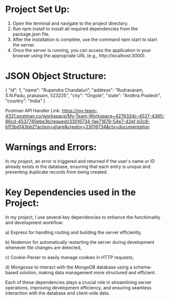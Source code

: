 # Project Set Up:

1. Open the terminal and navigate to the project directory.
2. Run npm install to install all required dependencies from the package.json file.
3. After the installation is complete, use the command npm start to start the server.
4. Once the server is running, you can access the application in your browser using the appropriate URL (e.g., http://localhost:3000).

# JSON Object Structure:

{
"id": 1,
"name": "Rupendra Chandaluri",
"address": "Rudravaram, S.N.Padu, prakasam, 523225",
"city": "Ongole",
"state": "Andhra Pradesh",
"country": "India"
}

Postman API Handler Link:
https://my-team-4321.postman.co/workspace/My-Team-Workspace~427632dc-4537-4365-86cd-4537740ebe3b/request/33016734-fae71879-54e7-42ef-b2c8-b1f3bd143bb2?action=share&creator=33016734&ctx=documentation


# Warnings and Errors:

In my project, an error is triggered and returned if the user's name or ID already exists in the database, ensuring that each entry is unique and preventing duplicate records from being created.

# Key Dependencies used in the Project:

In my project, I use several key dependencies to enhance the functionality and development workflow:

a) Express for handling routing and building the server efficiently,

b) Nodemon for automatically restarting the server during development whenever file changes are detected,

c) Cookie-Parser to easily manage cookies in HTTP requests,

d) Mongoose to interact with the MongoDB database using a schema-based solution, making data management more structured and efficient.

<!-- a) Express: This is a flexible and lightweight web framework for Node.js, which simplifies the process of setting up routes, middleware, and handling HTTP requests and responses. It serves as the backbone of my server-side application, making it easier to manage the app’s structure and logic.

b) Nodemon: Nodemon is a development tool that automatically monitors changes in my source files and restarts the server whenever it detects any modifications. This eliminates the need to manually stop and start the server during development, greatly improving productivity and reducing development time.

c) Cookie-Parser: This middleware parses cookies attached to client requests, making it simple to read and manipulate cookies in the Express framework. It’s essential for managing user sessions, authentication, and storing small pieces of user information across multiple requests.

d) Mongoose: Mongoose provides a robust and schema-based solution for managing MongoDB databases. It allows me to define models for my data, perform validation, and handle complex queries more easily. It integrates well with Express and ensures data consistency within the MongoDB database, while also offering rich features like middleware, schema types, and population (joining documents). -->

Each of these dependencies plays a crucial role in streamlining server operations, improving development efficiency, and ensuring seamless interaction with the database and client-side data.

